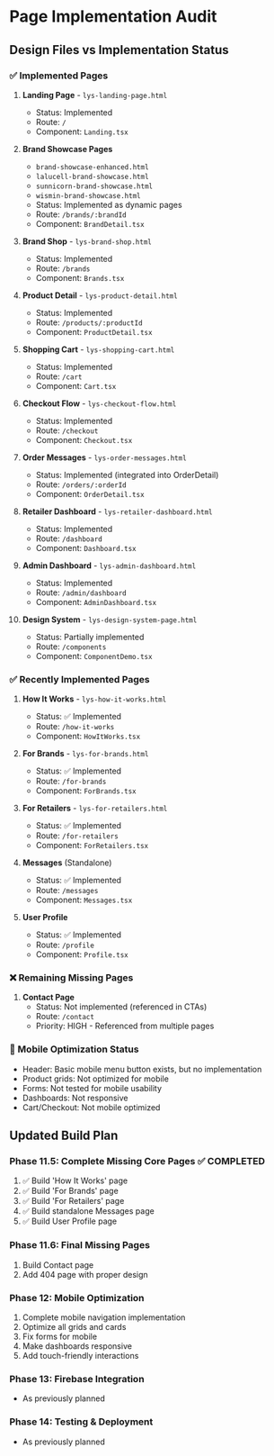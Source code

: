 # Page Implementation Audit

## Design Files vs Implementation Status

### ✅ Implemented Pages

1. **Landing Page** - `lys-landing-page.html`
   - Status: Implemented
   - Route: `/`
   - Component: `Landing.tsx`

2. **Brand Showcase Pages**
   - `brand-showcase-enhanced.html`
   - `lalucell-brand-showcase.html`
   - `sunnicorn-brand-showcase.html`
   - `wismin-brand-showcase.html`
   - Status: Implemented as dynamic pages
   - Route: `/brands/:brandId`
   - Component: `BrandDetail.tsx`

3. **Brand Shop** - `lys-brand-shop.html`
   - Status: Implemented
   - Route: `/brands`
   - Component: `Brands.tsx`

4. **Product Detail** - `lys-product-detail.html`
   - Status: Implemented
   - Route: `/products/:productId`
   - Component: `ProductDetail.tsx`

5. **Shopping Cart** - `lys-shopping-cart.html`
   - Status: Implemented
   - Route: `/cart`
   - Component: `Cart.tsx`

6. **Checkout Flow** - `lys-checkout-flow.html`
   - Status: Implemented
   - Route: `/checkout`
   - Component: `Checkout.tsx`

7. **Order Messages** - `lys-order-messages.html`
   - Status: Implemented (integrated into OrderDetail)
   - Route: `/orders/:orderId`
   - Component: `OrderDetail.tsx`

8. **Retailer Dashboard** - `lys-retailer-dashboard.html`
   - Status: Implemented
   - Route: `/dashboard`
   - Component: `Dashboard.tsx`

9. **Admin Dashboard** - `lys-admin-dashboard.html`
   - Status: Implemented
   - Route: `/admin/dashboard`
   - Component: `AdminDashboard.tsx`

10. **Design System** - `lys-design-system-page.html`
    - Status: Partially implemented
    - Route: `/components`
    - Component: `ComponentDemo.tsx`

### ✅ Recently Implemented Pages

1. **How It Works** - `lys-how-it-works.html`
   - Status: ✅ Implemented
   - Route: `/how-it-works`
   - Component: `HowItWorks.tsx`

2. **For Brands** - `lys-for-brands.html`
   - Status: ✅ Implemented
   - Route: `/for-brands`
   - Component: `ForBrands.tsx`

3. **For Retailers** - `lys-for-retailers.html`
   - Status: ✅ Implemented
   - Route: `/for-retailers`
   - Component: `ForRetailers.tsx`

4. **Messages** (Standalone)
   - Status: ✅ Implemented
   - Route: `/messages`
   - Component: `Messages.tsx`

5. **User Profile**
   - Status: ✅ Implemented
   - Route: `/profile`
   - Component: `Profile.tsx`

### ❌ Remaining Missing Pages

1. **Contact Page**
   - Status: Not implemented (referenced in CTAs)
   - Route: `/contact`
   - Priority: HIGH - Referenced from multiple pages

### 📱 Mobile Optimization Status

- Header: Basic mobile menu button exists, but no implementation
- Product grids: Not optimized for mobile
- Forms: Not tested for mobile usability
- Dashboards: Not responsive
- Cart/Checkout: Not mobile optimized

## Updated Build Plan

### Phase 11.5: Complete Missing Core Pages ✅ COMPLETED
1. ✅ Build 'How It Works' page
2. ✅ Build 'For Brands' page
3. ✅ Build 'For Retailers' page
4. ✅ Build standalone Messages page
5. ✅ Build User Profile page

### Phase 11.6: Final Missing Pages
1. Build Contact page
2. Add 404 page with proper design

### Phase 12: Mobile Optimization
1. Complete mobile navigation implementation
2. Optimize all grids and cards
3. Fix forms for mobile
4. Make dashboards responsive
5. Add touch-friendly interactions

### Phase 13: Firebase Integration
- As previously planned

### Phase 14: Testing & Deployment
- As previously planned